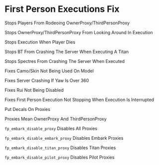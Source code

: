 # First Person Executions Fix

Stops Players From Rodeoing OwnerProxy/ThirdPersonProxy

Stops OwnerProxy/ThirdPersonProxy From Looking Around In Execution

Stops Execution When Player Dies

Stops BT From Crashing The Server When Executing A Titan 

Stops Spectres From Crashing The Server When Executed 

Fixes Camo/Skin Not Being Used On Model

Fixes Server Crashing If Yaw Is Over 360

Fixes Rui Not Being Disabled

Fixes First Person Execution Not Stopping When Execution Is Interrupted

Put Decals On Proxies

Proxies Mean OwnerProxy And ThirdPersonProxy

`fp_embark_disable_proxy` Disables All Proxies

`fp_embark_disable_embark_proxy` Disables Embark Proxies

`fp_embark_disable_titan_proxy` Disables Titan Proxies

`fp_embark_disable_pilot_proxy` Disables Pilot Proxies